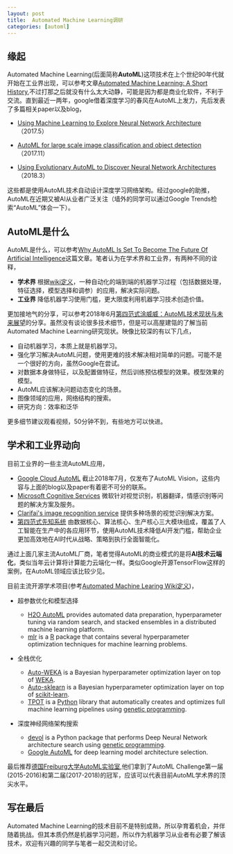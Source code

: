 ```yaml
---
layout: post
title:  Automated Machine Learning调研
categories: [automl]
---
```


## 缘起

Automated Machine Learning(后面简称**AutoML**)这项技术在上个世纪90年代就开始在工业界出现，可以参考文章[Automated Machine Learning: A Short History](https://blog.datarobot.com/automated-machine-learning-short-history),不过打那之后就没有什么太大动静，可能是因为都是商业化软件，不利于交流。直到最近一两年，google借着深度学习的春风在AutoML上发力，先后发表了多篇相关paper以及blog，

* [Using Machine Learning to Explore Neural Network Architecture](http://ai.googleblog.com/2017/05/using-machine-learning-to-explore.html)（2017.5）

* [AutoML for large scale image classification and object detection](http://ai.googleblog.com/2017/11/automl-for-large-scale-image.html)（2017.11）

* [Using Evolutionary AutoML to Discover Neural Network Architectures](http://ai.googleblog.com/2018/03/using-evolutionary-automl-to-discover.html)（2018.3）

这些都是使用AutoML技术自动设计深度学习网络架构。经过google的助推，AutoML在近期又被AI从业者广泛关注（墙外的同学可以通过Google Trends检索“AutoML”体会一下）。



## AutoML是什么

AutoML是什么，可以参考[Why AutoML Is Set To Become The Future Of Artificial Intelligence](https://www.forbes.com/sites/janakirammsv/2018/04/15/why-automl-is-set-to-become-the-future-of-artificial-intelligence/#f10cf67780ae)这篇文章。笔者认为在学术界和工业界，有两种不同的诠释，

* **学术界** 根据[wiki定义](https://en.wikipedia.org/wiki/Automated_machine_learning)，一种自动化的端到端的机器学习过程（包括数据处理，特征选择，模型选择和调参）的应用，解决实际问题。
* **工业界** 降低机器学习使用门槛，更大限度利用机器学习技术创造价值。

更加接地气的分享，可以参考2018年6月[第四范式涂威威：AutoML技术现状与未来展望](https://link.zhihu.com/?target=https%3A//v.qq.com/x/page/y071886cmu6.html)的分享。虽然没有谈论很多技术细节，但是可以高屋建瓴的了解当前Automated Machine Learning研究现状。映像比较深的有以下几点，

* 自动机器学习，本质上就是机器学习。
* 强化学习解决AutoML问题，使用更难的技术解决相对简单的问题。可能不是一个很好的方向，虽然Google在尝试。
* 对数据本身做特征，以及配置做特征，然后训练预估模型的效果。模型效果的模型。
* AutoML应该解决问题动态变化的场景。
* 图像领域的应用，网络结构的搜索。
* 研究方向：效率和泛华

更多细节建议观看视频，50分钟不到，有些地方可以快进。



## 学术和工业界动向

目前工业界的一些主流AutoML应用，

* [Google Cloud AutoML](https://cloud.google.com/automl/) 截止2018年7月，仅发布了AutoML Vision，这些内容与上面的blog以及paper有着密不可分的联系。
* [Microsoft Cognitive Services](https://azure.microsoft.com/en-us/services/cognitive-services/) 微软针对视觉识别，机器翻译，情感识别等问题的解决方案及服务。
* [Clarifai's image recognition service](https://www.clarifai.com/)  提供多种场景的视觉识别解决方案。
* [第四范式先知系统](https://www.4paradigm.com/product/prophet) 由数据核心、算法核心、生产核心三大模块组成，覆盖了人工智能在生产中的各应用环节，使用AutoML技术降低AI开发门槛，帮助企业更加高效地在AI时代从战略、策略到执行全面智能化。 

通过上面几家主流AutoML厂商，笔者觉得AutoML的商业模式的是将**AI技术云端化**，类似当年云计算将计算能力云端化一样。类似Google开源TensorFlow这样的案例，在AutoML领域应该比较少见。 



目前主流开源学术项目(参考[Automated Machine Learing Wiki定义](https://en.wikipedia.org/wiki/Automated_machine_learning))，

* 超参数优化和模型选择

	* [H2O AutoML](http://docs.h2o.ai/h2o/latest-stable/h2o-docs/automl.html) provides automated data preparation, hyperparameter tuning via random search, and stacked ensembles in a distributed machine learning platform.
	* [mlr](https://github.com/mlr-org/mlr) is a [R](https://en.wikipedia.org/wiki/R) package that contains several hyperparameter optimization techniques for machine learning problems.

* 全栈优化

	* [Auto-WEKA](http://www.cs.ubc.ca/labs/beta/Projects/autoweka/) is a Bayesian hyperparameter optimization layer on top of [WEKA](https://en.wikipedia.org/wiki/Weka_(machine_learning)).
	* [Auto-sklearn](https://automl.github.io/auto-sklearn/stable/) is a Bayesian hyperparameter optimization layer on top of [scikit-learn](https://en.wikipedia.org/wiki/Scikit-learn).
	* [TPOT](https://github.com/rhiever/tpot) is a [Python](https://en.wikipedia.org/wiki/Python_(programming_language)) library that automatically creates and optimizes full machine learning pipelines using [genetic programming](https://en.wikipedia.org/wiki/Genetic_programming).

* 深度神经网络架构搜索
	* [devol](https://github.com/joeddav/devol) is a Python package that performs Deep Neural Network architecture search using [genetic programming](https://en.wikipedia.org/wiki/Genetic_programming).
	* [Google AutoML](https://research.googleblog.com/2017/05/using-machine-learning-to-explore.html) for deep learning model architecture selection.



最后推荐[德国Freiburg大学AutoML实验室](https://www.ml4aad.org/),他们拿到了AutoML Challenge第一届(2015-2016)和第二届(2017-2018)的冠军，应该可以代表目前AutoML学术界的顶尖水平。



## 写在最后

Automated Machine Learning的技术目前不是特别成熟，所以孕育着机会，并伴随着挑战。但其本质仍然是机器学习问题，所以作为机器学习从业者有必要了解该技术，欢迎有兴趣的同学与笔者一起交流和讨论。
